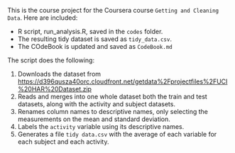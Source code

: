 This is the course project for the Coursera course `Getting and Cleaning Data`. Here are included:
* R script, run_analysis.R, saved in the `codes` folder.
* The resulting tidy dataset is saved as `tidy_data.csv`.
* The COdeBook is updated and saved as `CodeBook.md`

The script does the following:

1. Downloads the dataset from https://d396qusza40orc.cloudfront.net/getdata%2Fprojectfiles%2FUCI%20HAR%20Dataset.zip
2. Reads and merges into one whole dataset both the train and test datasets, along with the activity and subject datasets.
3. Renames column names to descriptive names, only selecting the measurements on the mean and standard deviation.
4. Labels the `activity` variable using its descriptive names.
5. Generates a file `tidy data.csv` with the average of each variable for each subject and each activity.
